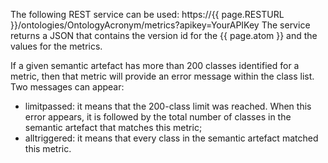 The following REST service can be used: https://{{ page.RESTURL }}/ontologies/OntologyAcronym/metrics?apikey=YourAPIKey
The service returns a JSON that contains the version id for the {{ page.atom }} and the values for the metrics.

If a given semantic artefact has more than 200 classes identified for a metric, then that metric will provide an error message within the class list. Two messages can appear:
- limitpassed: it means that the 200-class limit was reached. When this error appears, it is followed by the total number of classes in the semantic artefact that matches this metric;
- alltriggered: it means that every class in the semantic artefact matched this metric.
